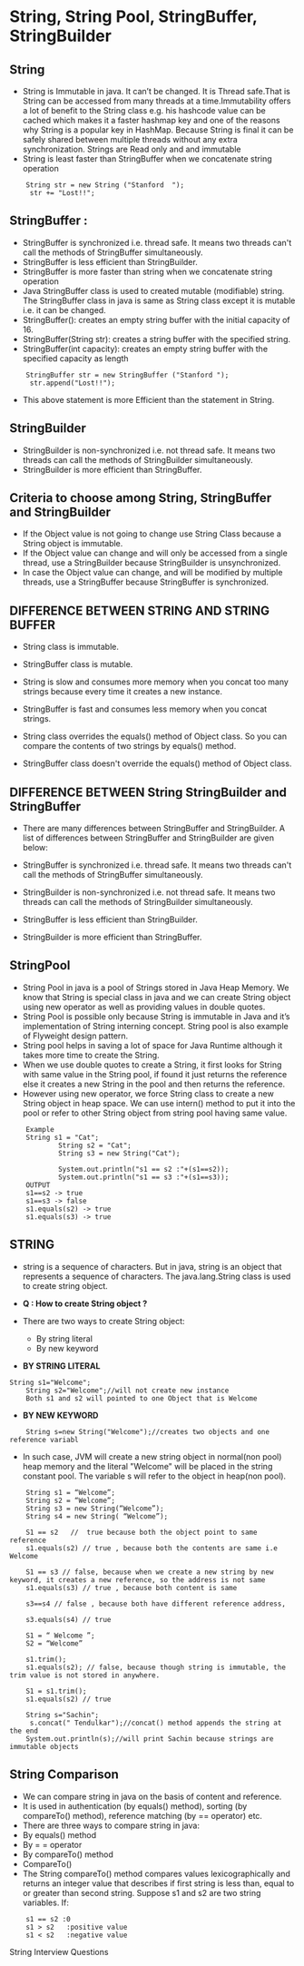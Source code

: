 # String, String Pool, StringBuffer, StringBuilder
## String
- String is Immutable in java. It can’t be changed. It is Thread safe.That is String can be accessed from many threads at a time.Immutability offers a lot of benefit to the String class e.g. his hashcode value can be cached which makes it a faster hashmap key and one of the reasons why String is a popular key in HashMap. Because String is final it can be safely shared between multiple threads  without any extra synchronization.
Strings are Read only and and immutable
- String is least faster than StringBuffer when we concatenate string operation
```
    String str = new String ("Stanford  ");
     str += "Lost!!";
```

## StringBuffer :
- StringBuffer is synchronized i.e. thread safe. It means two threads can't call the methods of StringBuffer simultaneously.
- StringBuffer is less efficient than StringBuilder.
- StringBuffer is more faster than string when we concatenate string operation
- Java StringBuffer class is used to created mutable (modifiable) string. The StringBuffer class in java is same as String class except it is mutable i.e. it can be changed.
- StringBuffer(): creates an empty string buffer with the initial capacity of 16.
- StringBuffer(String str): creates a string buffer with the specified string.
- StringBuffer(int capacity): creates an empty string buffer with the specified capacity as length
```
    StringBuffer str = new StringBuffer ("Stanford ");
     str.append("Lost!!");
```
- This above statement is more Efficient  than the statement in String.
## StringBuilder
- StringBuilder is non-synchronized i.e. not thread safe. It means two threads can call the methods of StringBuilder simultaneously.
- StringBuilder is more efficient than StringBuffer.
## Criteria to choose among String, StringBuffer and StringBuilder
- If the Object value is not going to change use String Class because a String object is immutable.
- If the Object value can change and will only be accessed from a single thread, use a StringBuilder because StringBuilder is unsynchronized.
- In case the Object value can change, and will be modified by multiple threads, use a StringBuffer because StringBuffer is synchronized.

## DIFFERENCE BETWEEN STRING AND STRING BUFFER
- String class is immutable.
- StringBuffer class is mutable.

- String is slow and consumes more memory when you concat too many strings because every time it creates a new instance.
- StringBuffer is fast and consumes less memory when you concat strings.

- String class overrides the equals() method of Object class. So you can compare the contents of two strings by equals() method.
- StringBuffer class doesn't override the equals() method of Object class.

## DIFFERENCE BETWEEN String StringBuilder and StringBuffer
- There are many differences between StringBuffer and StringBuilder. A list of differences between StringBuffer and StringBuilder are given below:
- StringBuffer is synchronized i.e. thread safe. It means two threads can't call the methods of StringBuffer simultaneously.
- StringBuilder is non-synchronized i.e. not thread safe. It means two threads can call the methods of StringBuilder simultaneously.

- StringBuffer is less efficient than StringBuilder.
- StringBuilder is more efficient than StringBuffer.

## StringPool
- String Pool in java is a pool of Strings stored in Java Heap Memory. We know that String is special class in java and we can create String object using new operator as well as providing values in double quotes.
- String Pool is possible only because String is immutable in Java and it’s implementation of String interning concept. String pool is also example of Flyweight design pattern.
- String pool helps in saving a lot of space for Java Runtime although it takes more time to create the String.
- When we use double quotes to create a String, it first looks for String with same value in the String pool, if found it just returns the reference else it creates a new String in the pool and then
returns the reference.
- However using new operator, we force String class to create a new String object in heap space. We can use intern() method to put it into the pool or refer to other String object from string pool having same value.
```
    Example
    String s1 = "Cat";
            String s2 = "Cat";
            String s3 = new String("Cat");

            System.out.println("s1 == s2 :"+(s1==s2));
            System.out.println("s1 == s3 :"+(s1==s3));
    OUTPUT
    s1==s2 -> true
    s1==s3 -> false
    s1.equals(s2) -> true
    s1.equals(s3) -> true
```
## STRING
- string is a sequence of characters. But in java, string is an object that represents a sequence of characters. The java.lang.String class is used to create string object.
- **Q : How to create String object ?**
- There are two ways to create String object:
    - By string literal
    - By new keyword

- **BY STRING LITERAL**
```
String s1="Welcome";
    String s2="Welcome";//will not create new instance
    Both s1 and s2 will pointed to one Object that is Welcome
```
- **BY NEW KEYWORD**
```
    String s=new String("Welcome");//creates two objects and one reference variabl
```
- In such case, JVM will create a new string object in normal(non pool) heap memory and the literal "Welcome" will be placed in the string constant pool. The variable s will refer to the object in heap(non pool).
```
    String s1 = “Welcome”;
    String s2 = “Welcome”;
    String s3 = new String(“Welcome”);
    String s4 = new String( “Welcome”);

    S1 == s2   //  true because both the object point to same reference
    s1.equals(s2) // true , because both the contents are same i.e Welcome

    S1 == s3 // false, because when we create a new string by new keyword, it creates a new reference, so the address is not same
    s1.equals(s3) // true , because both content is same

    s3==s4 // false , because both have different reference address,

    s3.equals(s4) // true

    S1 = “ Welcome ”;
    S2 = “Welcome”

    s1.trim();
    s1.equals(s2); // false, because though string is immutable, the trim value is not stored in anywhere.

    S1 = s1.trim();
    s1.equals(s2) // true

    String s="Sachin";
     s.concat(" Tendulkar");//concat() method appends the string at the end
    System.out.println(s);//will print Sachin because strings are immutable objects
```

## String Comparison
- We can compare string in java on the basis of content and reference.
- It is used in authentication (by equals() method), sorting (by compareTo() method), reference matching (by == operator) etc.
- There are three ways to compare string in java:
- By equals() method
- By = = operator
- By compareTo() method
- CompareTo()
- The String compareTo() method compares values lexicographically and returns an integer value that describes if first string is less than, equal to or greater than second string.
Suppose s1 and s2 are two string variables. If:
```
    s1 == s2 :0
    s1 > s2   :positive value
    s1 < s2   :negative value
```
String Interview Questions



